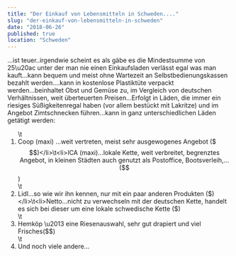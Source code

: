 ```yaml
---
title: "Der Einkauf von Lebensmitteln in Schweden...."
slug: "der-einkauf-von-lebensmitteln-in-schweden"
date: "2018-06-26"
published: true
location: "Schweden"
---
```


...ist teuer..irgendwie scheint es als gäbe es die Mindestsumme von 25\u20ac unter der man nie einen Einkaufsladen verlässt egal was man kauft...kann bequem und meist ohne Wartezeit an Selbstbedienungskassen bezahlt werden....kann in kostenlose Plastiktüte verpackt werden...beinhaltet Obst und Gemüse zu, im Vergleich von deutschen Verhältnissen, weit überteuerten Preisen...Erfolgt in Läden, die immer ein riesiges Süßigkeitenregal haben (vor allem bestückt mit Lakritze) und im Angebot Zimtschnecken führen...kann in ganz unterschiedlichen Läden getätigt werden:<ol>\t<li>Coop (maxi) ...weit vertreten, meist sehr ausgewogenes Angebot ($$$)</li>\t<li>ICA (maxi)...lokale Kette, weit verbreitet, begrenztes Angebot, in kleinen Städten auch genutzt als Postoffice, Bootsverleih,... ($$)</li>\t<li>Lidl...so wie wir ihn kennen, nur mit ein paar anderen Produkten ($)</li>\t<li>Netto...nicht zu verwechseln mit der deutschen Kette, handelt es sich bei dieser um eine lokale schwedische Kette ($)</li>\t<li>Hemköp \u2013 eine Riesenauswahl, sehr gut drapiert und viel Frisches($$)</li>\t<li>Und noch viele andere...</li></ol>